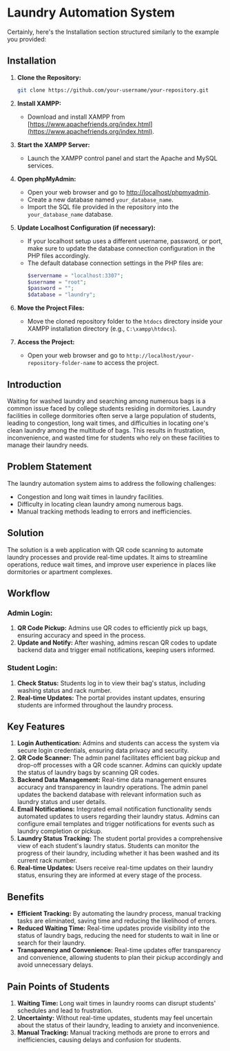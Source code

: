 # Laundry Automation System

Certainly, here's the Installation section structured similarly to the example you provided:

## Installation
1. **Clone the Repository:**
   ```bash
   git clone https://github.com/your-username/your-repository.git
   ```

2. **Install XAMPP:**
   - Download and install XAMPP from [https://www.apachefriends.org/index.html](https://www.apachefriends.org/index.html).

3. **Start the XAMPP Server:**
   - Launch the XAMPP control panel and start the Apache and MySQL services.

4. **Open phpMyAdmin:**
   - Open your web browser and go to [http://localhost/phpmyadmin](http://localhost/phpmyadmin).
   - Create a new database named `your_database_name`.
   - Import the SQL file provided in the repository into the `your_database_name` database.

5. **Update Localhost Configuration (if necessary):**
   - If your localhost setup uses a different username, password, or port, make sure to update the database connection configuration in the PHP files accordingly.
   - The default database connection settings in the PHP files are:
     ```php
     $servername = "localhost:3307";
     $username = "root";
     $password = "";
     $database = "laundry";
     ```

6. **Move the Project Files:**
   - Move the cloned repository folder to the `htdocs` directory inside your XAMPP installation directory (e.g., `C:\xampp\htdocs`).

7. **Access the Project:**
   - Open your web browser and go to `http://localhost/your-repository-folder-name` to access the project.

## Introduction
Waiting for washed laundry and searching among numerous bags is a common issue faced by college students residing in dormitories. Laundry facilities in college dormitories often serve a large population of students, leading to congestion, long wait times, and difficulties in locating one's clean laundry among the multitude of bags. This results in frustration, inconvenience, and wasted time for students who rely on these facilities to manage their laundry needs.

## Problem Statement
The laundry automation system aims to address the following challenges:
- Congestion and long wait times in laundry facilities.
- Difficulty in locating clean laundry among numerous bags.
- Manual tracking methods leading to errors and inefficiencies.

## Solution
The solution is a web application with QR code scanning to automate laundry processes and provide real-time updates. It aims to streamline operations, reduce wait times, and improve user experience in places like dormitories or apartment complexes.

## Workflow
### Admin Login:
1. **QR Code Pickup:** Admins use QR codes to efficiently pick up bags, ensuring accuracy and speed in the process.
2. **Update and Notify:** After washing, admins rescan QR codes to update backend data and trigger email notifications, keeping users informed.
### Student Login:
1. **Check Status:** Students log in to view their bag's status, including washing status and rack number.
2. **Real-time Updates:** The portal provides instant updates, ensuring students are informed throughout the laundry process.

## Key Features
1. **Login Authentication:** Admins and students can access the system via secure login credentials, ensuring data privacy and security.
2. **QR Code Scanner:** The admin panel facilitates efficient bag pickup and drop-off processes with a QR code scanner. Admins can quickly update the status of laundry bags by scanning QR codes.
3. **Backend Data Management:** Real-time data management ensures accuracy and transparency in laundry operations. The admin panel updates the backend database with relevant information such as laundry status and user details.
4. **Email Notifications:** Integrated email notification functionality sends automated updates to users regarding their laundry status. Admins can configure email templates and trigger notifications for events such as laundry completion or pickup.
5. **Laundry Status Tracking:** The student portal provides a comprehensive view of each student's laundry status. Students can monitor the progress of their laundry, including whether it has been washed and its current rack number.
6. **Real-time Updates:** Users receive real-time updates on their laundry status, ensuring they are informed at every stage of the process.

## Benefits
- **Efficient Tracking:** By automating the laundry process, manual tracking tasks are eliminated, saving time and reducing the likelihood of errors.
- **Reduced Waiting Time:** Real-time updates provide visibility into the status of laundry bags, reducing the need for students to wait in line or search for their laundry.
- **Transparency and Convenience:** Real-time updates offer transparency and convenience, allowing students to plan their pickup accordingly and avoid unnecessary delays.

## Pain Points of Students
1. **Waiting Time:** Long wait times in laundry rooms can disrupt students' schedules and lead to frustration.
2. **Uncertainty:** Without real-time updates, students may feel uncertain about the status of their laundry, leading to anxiety and inconvenience.
3. **Manual Tracking:** Manual tracking methods are prone to errors and inefficiencies, causing delays and confusion for students.
